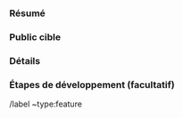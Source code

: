 ### Résumé

<!-- (Résumez votre idée de fonctionnalité en une ou deux phrases.) -->

### Public cible

<!-- (Pour qui faisons-nous cela? Quels groupes ou quelles personnes? Si possible, utilisez le caractère '@' pour les inclure dans cet enjeu.) -->

### Détails

<!-- (Inclure les cas d'utilisation, les avantages et / ou les objectifs) -->

### Étapes de développement (facultatif)

<!-- (Si vous le pouvez, décrivez les étapes de développement nécessaires pour implémenter cette fonctionnalité) -->

<!-- Laissez ceci ici pour que l'enjeu soit automatiquement catégorisé comme une fonctionnalité -->
/label ~type:feature

